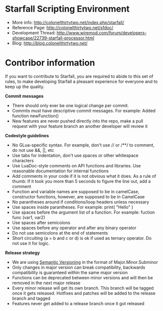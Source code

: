 Starfall Scripting Environment
==============================

 * More info: http://colonelthirtytwo.net/index.php/starfall/
 * Reference Page: http://colonelthirtytwo.net/sfdoc/
 * Development Thread: http://www.wiremod.com/forum/developers-showcase/22739-starfall-processor.html
 * Blog: http://blog.colonelthirtytwo.net/

Contribor information
======================================================

If you want to contribute to Starfall, you are required to abide to this set of rules, to make developing Starfall a pleasant experience for everyone and to keep up the quality.

**Commit messages**
- There should only ever be one logical change per commit.
- Commits must have descriptive commit messages. For example: Added function newFunction()
- New features are never pushed directly into the repo, make a pull request with your feature branch an another developer will review it

**Codestyle guidelines**
- No GLua-specific syntax. For example, don't use // or /**/ to comment, do not use &&, ||, etc
- Use tabs for indentation, don't use spaces or other whitespace characters
- Use LuaDoc-style comments on API functions and libraries. Use reasonable documentation for internal functions
- Add comments in your code if it is not obvious what it does. As a rule of thumb: If it took you more than 5 seconds to figure the line out, add a comment
- Function and variable names are supposed to be in camelCase, constructor functions, however, are supposed to be in CamelCase
- No parantheses around if conditions/loop headers unless necessary
- Use spaces inside parantheses. For example: print( "Hello" )
- Use spaces before the argument list of a function. For example: fuction func (var1, var2)
- Use spaces after semicolons
- Use spaces before any operator and after any binary operator
- Do not use semicolons at the end of statements
- Short circuiting (a = b and c or d) is ok if used as ternary operator. Do not use it for logic.

**Release strategy**
- We are using [Semantic Versioning](http://semver.org) in the format of Major.Minor.Subminor
- Only changes in major version can break compatibility, backwards compatibility is guaranteed within the same major version
- Functions can be deprecated between minor versions and will then be removed in the next major release
- Every minor release will get its own branch. This branch will be tagged once it gets released. Hotfixes and patches will be added to the release branch and tagged
- Features never get added to a release branch once it got released
